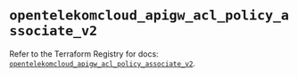 # `opentelekomcloud_apigw_acl_policy_associate_v2`

Refer to the Terraform Registry for docs: [`opentelekomcloud_apigw_acl_policy_associate_v2`](https://registry.terraform.io/providers/opentelekomcloud/opentelekomcloud/1.36.20/docs/resources/apigw_acl_policy_associate_v2).
